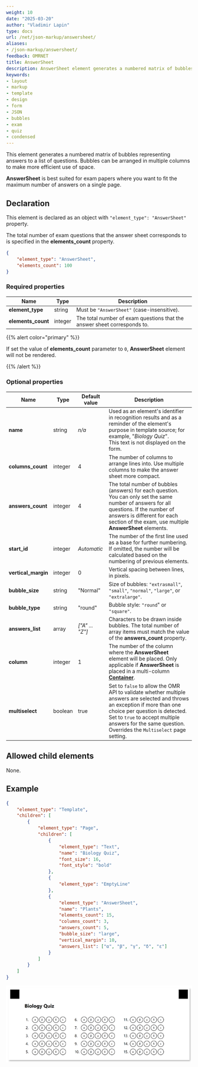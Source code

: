 ```yaml
---
weight: 10
date: "2025-03-20"
author: "Vladimir Lapin"
type: docs
url: /net/json-markup/answersheet/
aliases:
- /json-markup/answersheet/
feedback: OMRNET
title: AnswerSheet
description: AnswerSheet element generates a numbered matrix of bubbles arranged in multiple columns to make more efficient use of space.
keywords:
- layout
- markup
- template
- design
- form
- JSON
- bubbles
- exam
- quiz
- condensed
---
```


This element generates a numbered matrix of bubbles representing answers to a list of questions. Bubbles can be arranged in multiple columns to make more efficient use of space.

**AnswerSheet** is best suited for exam papers where you want to fit the maximum number of answers on a single page.

## Declaration

This element is declared as an object with `"element_type": "AnswerSheet"` property.

The total number of exam questions that the answer sheet corresponds to is specified in the **elements_count** property.

```json
{
	"element_type": "AnswerSheet",
	"elements_count": 100
}
```

### Required properties

Name | Type | Description
---- | ---- | -----------
**element_type** | string | Must be `"AnswerSheet"` (case-insensitive).
**elements_count** | integer | The total number of exam questions that the answer sheet corresponds to.

{{% alert color="primary" %}}

If set the value of **elements_count** parameter to `0`, **AnswerSheet** element will not be rendered.

{{% /alert %}}

### Optional properties

Name | Type | Default value | Description
---- | ---- | ------------- | -----------
**name** | string | _n/a_ | Used as an element's identifier in recognition results and as a reminder of the element's purpose in template source; for example, "_Biology Quiz_".<br />This text is not displayed on the form.
**columns_count** | integer | 4 | The number of columns to arrange lines into. Use multiple columns to make the answer sheet more compact.
**answers_count** | integer | 4 | The total number of bubbles (answers) for each question.<br />You can only set the same number of answers for all questions. If the number of answers is different for each section of the exam, use multiple **AnswerSheet** elements.
**start_id** | integer | _Automatic_ | The number of the first line used as a base for further numbering.<br />If omitted, the number will be calculated based on the numbering of previous elements.
**vertical_margin** | integer | 0 | Vertical spacing between lines, in pixels.
**bubble_size** | string | "Normal" | Size of bubbles: `"extrasmall"`, `"small"`, `"normal"`, `"large"`, or `"extralarge"`.
**bubble_type** | string | "round" | Bubble style: `"round`" or `"square"`.
**answers_list** | array | _["A" ... "Z"]_ | Characters to be drawn inside bubbles. The total number of array items must match the value of the **answers_count** property.
**column** | integer | 1 | The number of the column where the **AnswerSheet** element will be placed. Only applicable if **AnswerSheet** is placed in a multi-column [**Container**](/omr/net/json-markup/container/).
**multiselect** | boolean | true | Set to `false` to allow the OMR API to validate whether multiple answers are selected and throws an exception if more than one choice per question is detected. Set to `true` to accept multiple answers for the same question.<br />Overrides the `Multiselect` page setting.

## Allowed child elements

None.

## Example

```json
{
	"element_type": "Template",
	"children": [
		{
			"element_type": "Page",
			"children": [
				{
					"element_type": "Text",
					"name": "Biology Quiz",
					"font_size": 16,
					"font_style": "bold"
				},
				{
					"element_type": "EmptyLine"
				},
				{
					"element_type": "AnswerSheet",
					"name": "Plants",
					"elements_count": 15,
					"columns_count": 3,
					"answers_count": 5,
					"bubble_size": "large",
					"vertical_margin": 10,
					"answers_list": ["α", "β", "γ", "δ", "ε"]
				}
			]
		}
	]
}
```

![answer_sheet example](answer_sheet-example.png)
